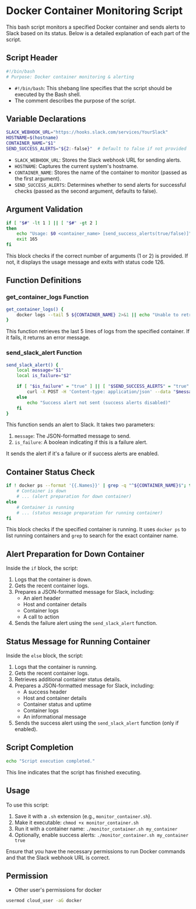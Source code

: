# Docker Container Monitoring Script

This bash script monitors a specified Docker container and sends alerts to Slack based on its status. Below is a detailed explanation of each part of the script.

## Script Header

```bash
#!/bin/bash
# Purpose: Docker container monitoring & alerting
```

- `#!/bin/bash`: This shebang line specifies that the script should be executed by the Bash shell.
- The comment describes the purpose of the script.

## Variable Declarations

```bash
SLACK_WEBHOOK_URL="https://hooks.slack.com/services/YourSlack"
HOSTNAME=$(hostname)
CONTAINER_NAME="$1"
SEND_SUCCESS_ALERTS="${2:-false}"  # Default to false if not provided
```

- `SLACK_WEBHOOK_URL`: Stores the Slack webhook URL for sending alerts.
- `HOSTNAME`: Captures the current system's hostname.
- `CONTAINER_NAME`: Stores the name of the container to monitor (passed as the first argument).
- `SEND_SUCCESS_ALERTS`: Determines whether to send alerts for successful checks (passed as the second argument, defaults to false).

## Argument Validation

```bash
if [ "$#" -lt 1 ] || [ "$#" -gt 2 ]
then
    echo "Usage: $0 <container_name> [send_success_alerts(true/false)]"
    exit 165
fi
```

This block checks if the correct number of arguments (1 or 2) is provided. If not, it displays the usage message and exits with status code 126.

## Function Definitions

### get_container_logs Function

```bash
get_container_logs() {
    docker logs --tail 5 ${CONTAINER_NAME} 2>&1 || echo "Unable to retrieve container logs"
}
```

This function retrieves the last 5 lines of logs from the specified container. If it fails, it returns an error message.

### send_slack_alert Function

```bash
send_slack_alert() {
    local message="$1"
    local is_failure="$2"

    if [ "$is_failure" = "true" ] || [ "$SEND_SUCCESS_ALERTS" = "true" ]; then
        curl -X POST -H 'Content-type: application/json' --data "$message" "$SLACK_WEBHOOK_URL"
    else
        echo "Success alert not sent (success alerts disabled)"
    fi
}
```

This function sends an alert to Slack. It takes two parameters:
1. `message`: The JSON-formatted message to send.
2. `is_failure`: A boolean indicating if this is a failure alert.

It sends the alert if it's a failure or if success alerts are enabled.

## Container Status Check

```bash
if ! docker ps --format '{{.Names}}' | grep -q "^${CONTAINER_NAME}$"; then
    # Container is down
    # ... (alert preparation for down container)
else
    # Container is running
    # ... (status message preparation for running container)
fi
```

This block checks if the specified container is running. It uses `docker ps` to list running containers and `grep` to search for the exact container name.

## Alert Preparation for Down Container

Inside the `if` block, the script:
1. Logs that the container is down.
2. Gets the recent container logs.
3. Prepares a JSON-formatted message for Slack, including:
    - An alert header
    - Host and container details
    - Container logs
    - A call to action
4. Sends the failure alert using the `send_slack_alert` function.

## Status Message for Running Container

Inside the `else` block, the script:
1. Logs that the container is running.
2. Gets the recent container logs.
3. Retrieves additional container status details.
4. Prepares a JSON-formatted message for Slack, including:
    - A success header
    - Host and container details
    - Container status and uptime
    - Container logs
    - An informational message
5. Sends the success alert using the `send_slack_alert` function (only if enabled).

## Script Completion

```bash
echo "Script execution completed."
```

This line indicates that the script has finished executing.

## Usage

To use this script:

1. Save it with a `.sh` extension (e.g., `monitor_container.sh`).
2. Make it executable: `chmod +x monitor_container.sh`
3. Run it with a container name: `./monitor_container.sh my_container`
4. Optionally, enable success alerts: `./monitor_container.sh my_container true`

Ensure that you have the necessary permissions to run Docker commands and that the Slack webhook URL is correct.

## Permission

- Other user's permissions for docker
```bash
usermod cloud_user -aG docker 
```